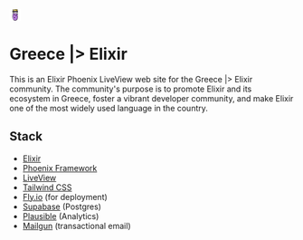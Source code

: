 <img src="priv/static/images/elixir.svg" alt="Greece |> Elixir" width="20">

# Greece |> Elixir

This is an Elixir Phoenix LiveView web site for the Greece |> Elixir community. The community's purpose is to promote Elixir and its ecosystem in Greece, foster a vibrant developer community, and make Elixir one of the most widely used language in the country.

## Stack

- [Elixir](https://elixir-lang.org)
- [Phoenix Framework](https://www.phoenixframework.org)
- [LiveView](https://hexdocs.pm/phoenix_live_view/welcome.html)
- [Tailwind CSS](https://tailwindcss.com)
- [Fly.io](https://fly.io) (for deployment)
- [Supabase](https://supabase.com) (Postgres)
- [Plausible](https://plausible.io) (Analytics)
- [Mailgun](https://www.mailgun.com) (transactional email)
